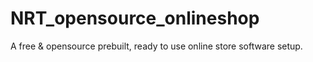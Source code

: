 # NRT_opensource_onlineshop
A free &amp; opensource prebuilt, ready to use online store software setup.
